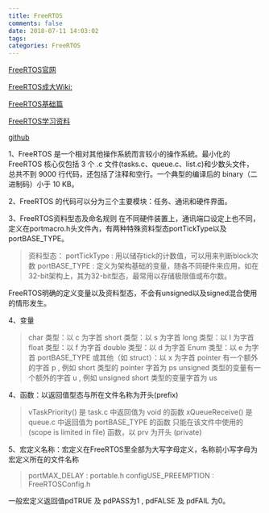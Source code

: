 ```yaml
---
title: FreeRTOS
comments: false
date: 2018-07-11 14:03:02
tags:
categories: FreeRTOS
---
```



[FreeRTOS官网](https://www.freertos.org/FreeRTOS-quick-start-guide.html)

[FreeRTOS成大Wiki:](http://wiki.csie.ncku.edu.tw/embedded/freertos#FreeRTOS%20%E6%9E%B6%E6%A7%8B)

[FreeRTOS基础篇](https://blog.csdn.net/column/details/freertos-basic.html)

[FreeRTOS学习资料](https://blog.csdn.net/robertsong2004/article/details/52798564)

[github](https://github.com/aws/amazon-freertos)

1、FreeRTOS 是一个相对其他操作系統而言较小的操作系統。最小化的 FreeRTOS 核心仅包括 3 个 .c 文件(tasks.c、queue.c、list.c)和少数头文件，
   总共不到 9000 行代码，还包括了注释和空行。一个典型的编译后的 binary（二进制码）小于 10 KB。

2、FreeRTOS 的代码可以分为三个主要模块：任务、通讯和硬件界面。

3、FreeRTOS资料型态及命名规则
   在不同硬件装置上，通讯端口设定上也不同，定义在portmacro.h头文件內，有两种特殊资料型态portTickType以及portBASE\_TYPE。
   > 资料型态：
   > portTickType : 用以储存tick的计数值，可以用来判断block次数
   > portBASE\_TYPE : 定义为架构基础的变量，随各不同硬件来应用，如在32-bit架构上，其为32-bit型态，最常用以存储极限值或布尔数。

   FreeRTOS明确的定义变量以及资料型态，不会有unsigned以及signed混合使用的情形发生。

4、变量
   > char 类型：以 c 为字首
   > short 类型：以 s 为字首
   > long 类型：以 l 为字首
   > float 类型：以 f 为字首
   > double 类型：以 d 为字首
   > Enum 类型：以 e 为字首
   > portBASE\_TYPE 或其他（如 struct）：以 x 为字首
   > pointer 有一个额外的字首 p , 例如 short 类型的 pointer 字首为 ps
   > unsigned 类型的变量有一个额外的字首 u , 例如 unsigned short 类型的变量字首为 us

4、函数：以返回值型态与所在文件名称为开头(prefix)
   > vTaskPriority() 是 task.c 中返回值为 void 的函数
   > xQueueReceive() 是 queue.c 中返回值为 portBASE\_TYPE 的函数
   只能在该文件中使用的 (scope is limited in file) 函数，以 prv 为开头 (private)

5、宏定义名称：宏定义在FreeRTOS里全部为大写字母定义，名称前小写字母为宏定义所在的文件名称
   > portMAX\_DELAY : portable.h
   > configUSE\_PREEMPTION : FreeRTOSConfig.h

   一般宏定义返回值pdTRUE 及 pdPASS为1 , pdFALSE 及 pdFAIL 为0。

